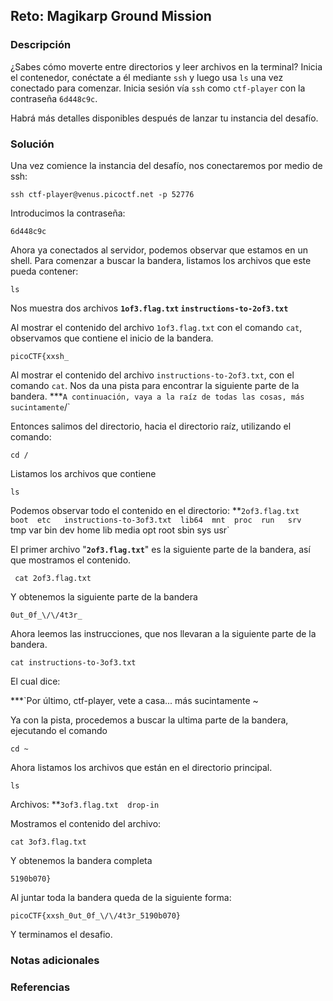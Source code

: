 ## Reto: Magikarp Ground Mission
### Descripción
¿Sabes cómo moverte entre directorios y leer archivos en la terminal? Inicia el contenedor, conéctate a él mediante `ssh` y luego usa `ls` una vez conectado para comenzar. Inicia sesión vía `ssh` como `ctf-player` con la contraseña `6d448c9c`.

Habrá más detalles disponibles después de lanzar tu instancia del desafío.
### Solución
Una vez comience la instancia del desafío, nos conectaremos por medio de ssh:
```
ssh ctf-player@venus.picoctf.net -p 52776
``` 

Introducimos la contraseña:
```
6d448c9c
```

Ahora ya conectados al servidor, podemos observar que estamos en un shell. Para comenzar a buscar la bandera, listamos los archivos que este pueda contener:
```
ls
```
Nos muestra dos archivos
**`1of3.flag.txt`  `instructions-to-2of3.txt`**

Al mostrar el contenido del archivo `1of3.flag.txt` con el comando `cat`, observamos que contiene el inicio de la bandera.
```
picoCTF{xxsh_
```
Al mostrar el contenido del archivo `instructions-to-2of3.txt`, con el comando `cat`. Nos da una pista para encontrar la siguiente parte de la bandera.
***`
A continuación, vaya a la raíz de todas las cosas, más sucintamente `/`

Entonces salimos del directorio, hacia el directorio raíz, utilizando el comando:
```
cd /
```
Listamos los archivos que contiene
```
ls
```
Podemos observar todo el contenido en el directorio:
**`2of3.flag.txt  boot  etc   instructions-to-3of3.txt  lib64  mnt  proc  run   srv  `tmp  var bin            dev   home  lib                       media  opt  root  sbin  sys  usr`

El primer archivo "**`2of3.flag.txt`**" es la siguiente parte de la bandera, así que mostramos el contenido.
```
 cat 2of3.flag.txt
```
Y obtenemos la siguiente parte de la bandera
```
0ut_0f_\/\/4t3r_
```

Ahora leemos las instrucciones, que nos llevaran a la siguiente parte de la bandera.
```
cat instructions-to-3of3.txt
```
El cual dice:

***`Por último, ctf-player, vete a casa... más sucintamente ~

Ya con la pista, procedemos a buscar la ultima parte de la bandera, ejecutando el comando
```
cd ~
```
Ahora listamos los archivos que están en el directorio principal.
```
ls
```
Archivos:
**`3of3.flag.txt  drop-in`

Mostramos el contenido del archivo:
```
cat 3of3.flag.txt
```

Y obtenemos la bandera completa
```
5190b070}
```

Al juntar toda la bandera queda de la siguiente forma:
```
picoCTF{xxsh_0ut_0f_\/\/4t3r_5190b070}
```

Y terminamos el desafio.
### Notas adicionales
### Referencias


